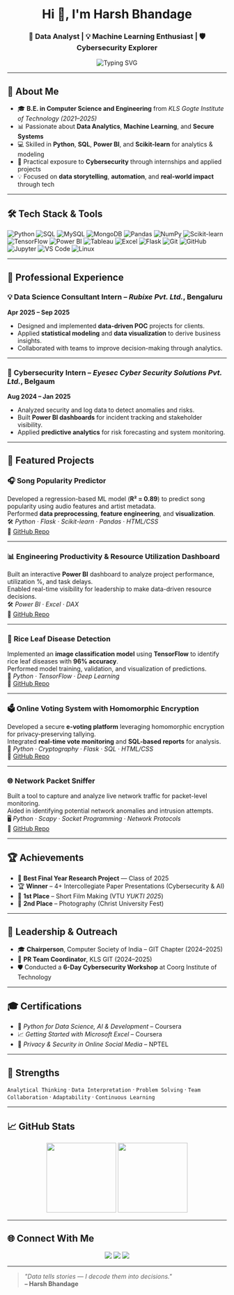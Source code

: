 <h1 align="center">Hi 👋, I'm Harsh Bhandage</h1>
<h3 align="center">🚀 Data Analyst | 💡 Machine Learning Enthusiast | 🛡️ Cybersecurity Explorer</h3>

<p align="center">
  <img src="https://readme-typing-svg.demolab.com?font=Fira+Code&size=22&pause=1000&color=1DB954&center=true&vCenter=true&width=600&lines=Data+Analyst+%7C+Machine+Learning+Enthusiast;Transforming+Data+into+Insights;Building+Predictive+Models+that+Drive+Decisions;Exploring+AI%2C+ML+%26+Cybersecurity" alt="Typing SVG" />
</p>

---

## 🧠 About Me

- 🎓 **B.E. in Computer Science and Engineering** from *KLS Gogte Institute of Technology (2021–2025)*  
- 📊 Passionate about **Data Analytics**, **Machine Learning**, and **Secure Systems**  
- 💻 Skilled in **Python**, **SQL**, **Power BI**, and **Scikit-learn** for analytics & modeling  
- 🔐 Practical exposure to **Cybersecurity** through internships and applied projects  
- 💡 Focused on **data storytelling**, **automation**, and **real-world impact** through tech  

---

## 🛠 Tech Stack & Tools

![Python](https://img.shields.io/badge/Python-3670A0?style=for-the-badge&logo=python&logoColor=white)
![SQL](https://img.shields.io/badge/SQL-003B57?style=for-the-badge&logo=sqlite&logoColor=white)
![MySQL](https://img.shields.io/badge/MySQL-00758F?style=for-the-badge&logo=mysql)
![MongoDB](https://img.shields.io/badge/MongoDB-4EA94B?style=for-the-badge&logo=mongodb)
![Pandas](https://img.shields.io/badge/Pandas-150458?style=for-the-badge&logo=pandas&logoColor=white)
![NumPy](https://img.shields.io/badge/NumPy-013243?style=for-the-badge&logo=numpy&logoColor=white)
![Scikit-learn](https://img.shields.io/badge/Scikit--Learn-F7931E?style=for-the-badge&logo=scikit-learn&logoColor=white)
![TensorFlow](https://img.shields.io/badge/TensorFlow-FF6F00?style=for-the-badge&logo=tensorflow&logoColor=white)
![Power BI](https://img.shields.io/badge/PowerBI-F2C811?style=for-the-badge&logo=powerbi&logoColor=black)
![Tableau](https://img.shields.io/badge/Tableau-E97627?style=for-the-badge&logo=tableau&logoColor=white)
![Excel](https://img.shields.io/badge/Excel-217346?style=for-the-badge&logo=microsoftexcel&logoColor=white)
![Flask](https://img.shields.io/badge/Flask-000000?style=for-the-badge&logo=flask)
![Git](https://img.shields.io/badge/Git-F05032?style=for-the-badge&logo=git&logoColor=white)
![GitHub](https://img.shields.io/badge/GitHub-181717?style=for-the-badge&logo=github&logoColor=white)
![Jupyter](https://img.shields.io/badge/Jupyter-F37626?style=for-the-badge&logo=jupyter&logoColor=white)
![VS Code](https://img.shields.io/badge/VS_Code-0078D4?style=for-the-badge&logo=visualstudiocode&logoColor=white)
![Linux](https://img.shields.io/badge/Linux-FCC624?style=for-the-badge&logo=linux&logoColor=black)

---

## 💼 Professional Experience

### 💡 **Data Science Consultant Intern** – *Rubixe Pvt. Ltd.*, Bengaluru  
**Apr 2025 – Sep 2025**  
- Designed and implemented **data-driven POC** projects for clients.  
- Applied **statistical modeling** and **data visualization** to derive business insights.  
- Collaborated with teams to improve decision-making through analytics.  

---

### 🔐 **Cybersecurity Intern** – *Eyesec Cyber Security Solutions Pvt. Ltd.*, Belgaum  
**Aug 2024 – Jan 2025**  
- Analyzed security and log data to detect anomalies and risks.  
- Built **Power BI dashboards** for incident tracking and stakeholder visibility.  
- Applied **predictive analytics** for risk forecasting and system monitoring.  

---

## 🚀 Featured Projects

### 🎧 **Song Popularity Predictor**  
Developed a regression-based ML model (**R² = 0.89**) to predict song popularity using audio features and artist metadata.  
Performed **data preprocessing**, **feature engineering**, and **visualization**.  
🛠 *Python · Flask · Scikit-learn · Pandas · HTML/CSS*  
📎 [GitHub Repo](https://github.com/harshbhandage/song-popularity-predictor)

---

### 📊 **Engineering Productivity & Resource Utilization Dashboard**  
Built an interactive **Power BI** dashboard to analyze project performance, utilization %, and task delays.  
Enabled real-time visibility for leadership to make data-driven resource decisions.  
🛠 *Power BI · Excel · DAX*  
📎 [GitHub Repo](https://github.com/harshbhandage/engineering-productivity-dashboard)

---

### 🌾 **Rice Leaf Disease Detection**  
Implemented an **image classification model** using **TensorFlow** to identify rice leaf diseases with **96% accuracy**.  
Performed model training, validation, and visualization of predictions.  
🧠 *Python · TensorFlow · Deep Learning*  
📎 [GitHub Repo](https://github.com/harshbhandage/rice-leaf-disease-detection)

---

### 🗳️ **Online Voting System with Homomorphic Encryption**  
Developed a secure **e-voting platform** leveraging homomorphic encryption for privacy-preserving tallying.  
Integrated **real-time vote monitoring** and **SQL-based reports** for analysis.  
🔐 *Python · Cryptography · Flask · SQL · HTML/CSS*  
📎 [GitHub Repo](https://github.com/harshbhandage/online-voting-encryption)

---

### 🌐 **Network Packet Sniffer**  
Built a tool to capture and analyze live network traffic for packet-level monitoring.  
Aided in identifying potential network anomalies and intrusion attempts.  
🖥 *Python · Scapy · Socket Programming · Network Protocols*  
📎 [GitHub Repo](https://github.com/harshbhandage/network-packet-sniffer)

---

## 🏆 Achievements

- 🥇 **Best Final Year Research Project** — Class of 2025  
- 🏆 **Winner** – 4+ Intercollegiate Paper Presentations (Cybersecurity & AI)  
- 🥇 **1st Place** – Short Film Making (VTU *YUKTI 2025*)  
- 🥈 **2nd Place** – Photography (Christ University Fest)

---

## 👥 Leadership & Outreach

- 🎓 **Chairperson**, Computer Society of India – GIT Chapter (2024–2025)  
- 📣 **PR Team Coordinator**, KLS GIT (2024–2025)  
- 🛡️ Conducted a **6-Day Cybersecurity Workshop** at Coorg Institute of Technology  

---

## 🎓 Certifications

- 🐍 *Python for Data Science, AI & Development* – Coursera  
- 📈 *Getting Started with Microsoft Excel* – Coursera  
- 🔐 *Privacy & Security in Online Social Media* – NPTEL  

---

## 💪 Strengths

`Analytical Thinking` · `Data Interpretation` · `Problem Solving` · `Team Collaboration` · `Adaptability` · `Continuous Learning`

---

## 📈 GitHub Stats

<p align="center">
  <img src="https://github-readme-stats.vercel.app/api?username=harshbhandage&show_icons=true&theme=radical" height="160" />
  <img src="https://github-readme-streak-stats.herokuapp.com/?user=harshbhandage&theme=radical" height="160" />
</p>

---

## 🌐 Connect With Me

<p align="center">
  <a href="https://www.linkedin.com/in/harshbhandage/"><img src="https://img.shields.io/badge/LinkedIn-0A66C2?style=for-the-badge&logo=linkedin&logoColor=white"></a>
  <a href="mailto:harshbhandage15@gmail.com"><img src="https://img.shields.io/badge/Gmail-EA4335?style=for-the-badge&logo=gmail&logoColor=white"></a>
  <a href="https://github.com/harshbhandage"><img src="https://img.shields.io/badge/GitHub-181717?style=for-the-badge&logo=github&logoColor=white"></a>
</p>

---

> _"Data tells stories — I decode them into decisions."_  
> **– Harsh Bhandage**
